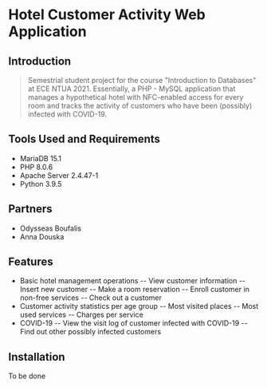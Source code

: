 # Hotel Customer Activity Web Application

## Introduction

> Semestrial student project for the course "Introduction to Databases" at ECE NTUA 2021. Essentially, a PHP - MySQL application that manages a hypothetical hotel with NFC-enabled access for every room and tracks the activity of customers who have been (possibly) infected with COVID-19.

## Tools Used and Requirements
- MariaDB 15.1
- PHP 8.0.6
- Apache Server 2.4.47-1
- Python 3.9.5

## Partners
- Odysseas Boufalis
- Anna Douska

## Features
- Basic hotel management operations
-- View customer information
-- Insert new customer
-- Make a room reservation
-- Enroll customer in non-free services
-- Check out a customer
- Customer activity statistics per age group
-- Most visited places
-- Most used services
-- Charges per service
- COVID-19
-- View the visit log of customer infected with COVID-19
-- Find out other possibly infected customers

## Installation

To be done
